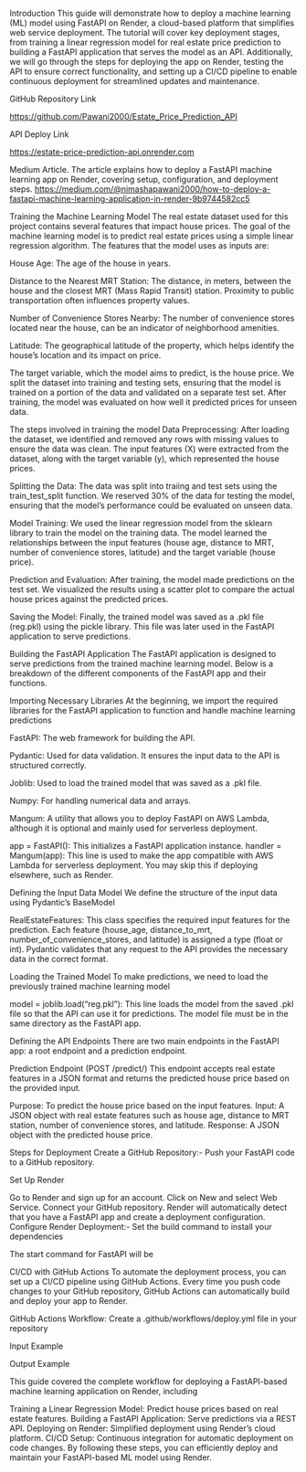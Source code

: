 Introduction
This guide will demonstrate how to deploy a machine learning (ML) model using FastAPI on Render, a cloud-based platform that simplifies web service deployment. The tutorial will cover key deployment stages, from training a linear regression model for real estate price prediction to building a FastAPI application that serves the model as an API. Additionally, we will go through the steps for deploying the app on Render, testing the API to ensure correct functionality, and setting up a CI/CD pipeline to enable continuous deployment for streamlined updates and maintenance.

GitHub Repository Link

https://github.com/Pawani2000/Estate_Price_Prediction_API

API Deploy Link

https://estate-price-prediction-api.onrender.com

Medium Article.
The article explains how to deploy a FastAPI machine learning app on Render, covering setup, configuration, and deployment steps.
https://medium.com/@nimashapawani2000/how-to-deploy-a-fastapi-machine-learning-application-in-render-9b9744582cc5

Training the Machine Learning Model
The real estate dataset used for this project contains several features that impact house prices. The goal of the machine learning model is to predict real estate prices using a simple linear regression algorithm. The features that the model uses as inputs are:

House Age: The age of the house in years.

Distance to the Nearest MRT Station: The distance, in meters, between the house and the closest MRT (Mass Rapid Transit) station. Proximity to public transportation often influences property values.

Number of Convenience Stores Nearby: The number of convenience stores located near the house, can be an indicator of neighborhood amenities.

Latitude: The geographical latitude of the property, which helps identify the house’s location and its impact on price.

The target variable, which the model aims to predict, is the house price. We split the dataset into training and testing sets, ensuring that the model is trained on a portion of the data and validated on a separate test set. After training, the model was evaluated on how well it predicted prices for unseen data.

The steps involved in training the model
Data Preprocessing: After loading the dataset, we identified and removed any rows with missing values to ensure the data was clean. The input features (X) were extracted from the dataset, along with the target variable (y), which represented the house prices.




Splitting the Data: The data was split into traiing and test sets using the train_test_split function. We reserved 30% of the data for testing the model, ensuring that the model’s performance could be evaluated on unseen data.

Model Training: We used the linear regression model from the sklearn library to train the model on the training data. The model learned the relationships between the input features (house age, distance to MRT, number of convenience stores, latitude) and the target variable (house price).


Prediction and Evaluation: After training, the model made predictions on the test set. We visualized the results using a scatter plot to compare the actual house prices against the predicted prices.


Saving the Model: Finally, the trained model was saved as a .pkl file (reg.pkl) using the pickle library. This file was later used in the FastAPI application to serve predictions.


Building the FastAPI Application
The FastAPI application is designed to serve predictions from the trained machine learning model. Below is a breakdown of the different components of the FastAPI app and their functions.

Importing Necessary Libraries
At the beginning, we import the required libraries for the FastAPI application to function and handle machine learning predictions


FastAPI: The web framework for building the API.

Pydantic: Used for data validation. It ensures the input data to the API is structured correctly.

Joblib: Used to load the trained model that was saved as a .pkl file.

Numpy: For handling numerical data and arrays.

Mangum: A utility that allows you to deploy FastAPI on AWS Lambda, although it is optional and mainly used for serverless deployment.

app = FastAPI(): This initializes a FastAPI application instance.
handler = Mangum(app): This line is used to make the app compatible with AWS Lambda for serverless deployment. You may skip this if deploying elsewhere, such as Render.

Defining the Input Data Model
We define the structure of the input data using Pydantic’s BaseModel


RealEstateFeatures: This class specifies the required input features for the prediction. Each feature (house_age, distance_to_mrt, number_of_convenience_stores, and latitude) is assigned a type (float or int).
Pydantic validates that any request to the API provides the necessary data in the correct format.

Loading the Trained Model
To make predictions, we need to load the previously trained machine learning model


model = joblib.load(“reg.pkl”): This line loads the model from the saved .pkl file so that the API can use it for predictions. The model file must be in the same directory as the FastAPI app.

Defining the API Endpoints
There are two main endpoints in the FastAPI app: a root endpoint and a prediction endpoint.


Prediction Endpoint (POST /predict/)
This endpoint accepts real estate features in a JSON format and returns the predicted house price based on the provided input.


Purpose: To predict the house price based on the input features.
Input: A JSON object with real estate features such as house age, distance to MRT station, number of convenience stores, and latitude.
Response: A JSON object with the predicted house price.

Steps for Deployment
Create a GitHub Repository:- Push your FastAPI code to a GitHub repository.

Set Up Render

Go to Render and sign up for an account.
Click on New and select Web Service.
Connect your GitHub repository.
Render will automatically detect that you have a FastAPI app and create a deployment configuration.
Configure Render Deployment:- Set the build command to install your dependencies


The start command for FastAPI will be


CI/CD with GitHub Actions
To automate the deployment process, you can set up a CI/CD pipeline using GitHub Actions. Every time you push code changes to your GitHub repository, GitHub Actions can automatically build and deploy your app to Render.

GitHub Actions Workflow:
Create a .github/workflows/deploy.yml file in your repository



Input Example

Output Example

This guide covered the complete workflow for deploying a FastAPI-based machine learning application on Render, including

Training a Linear Regression Model: Predict house prices based on real estate features.
Building a FastAPI Application: Serve predictions via a REST API.
Deploying on Render: Simplified deployment using Render’s cloud platform.
CI/CD Setup: Continuous integration for automatic deployment on code changes.
By following these steps, you can efficiently deploy and maintain your FastAPI-based ML model using Render.
